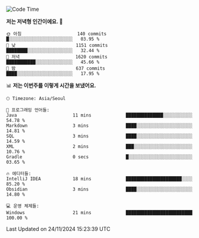   <!--START_SECTION:waka-->
![Code Time](http://img.shields.io/badge/Code%20Time-443%20hrs%208%20mins-blue)

**저는 저녁형 인간이에요. 🦉** 

```text
🌞 아침                     140 commits         █░░░░░░░░░░░░░░░░░░░░░░░░   03.95 % 
🌆 낮　                     1151 commits        ████████░░░░░░░░░░░░░░░░░   32.44 % 
🌃 저녁                     1620 commits        ███████████░░░░░░░░░░░░░░   45.66 % 
🌙 밤　                     637 commits         ████░░░░░░░░░░░░░░░░░░░░░   17.95 % 
```


📊 **저는 이번주를 이렇게 시간을 보냈어요.** 

```text
🕑︎ Timezone: Asia/Seoul

💬 프로그래밍 언어들: 
Java                     11 mins             ██████████████░░░░░░░░░░░   54.78 % 
Markdown                 3 mins              ████░░░░░░░░░░░░░░░░░░░░░   14.81 % 
SQL                      3 mins              ████░░░░░░░░░░░░░░░░░░░░░   14.59 % 
XML                      2 mins              ███░░░░░░░░░░░░░░░░░░░░░░   10.76 % 
Gradle                   0 secs              █░░░░░░░░░░░░░░░░░░░░░░░░   03.65 % 

🔥 에디터들: 
IntelliJ IDEA            18 mins             █████████████████████░░░░   85.20 % 
Obsidian                 3 mins              ████░░░░░░░░░░░░░░░░░░░░░   14.80 % 

💻 운영 체제들: 
Windows                  21 mins             █████████████████████████   100.00 % 
```


 Last Updated on 24/11/2024 15:23:39 UTC
<!--END_SECTION:waka-->

